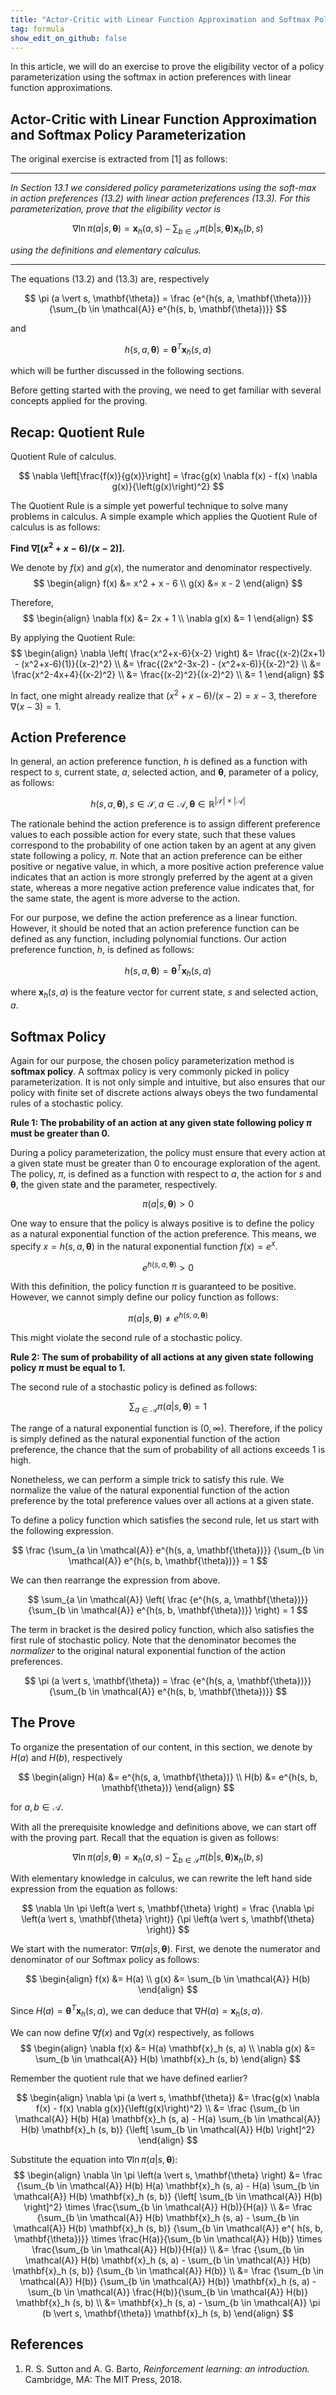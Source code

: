 ```yaml
---
title: "Actor-Critic with Linear Function Approximation and Softmax Policy Parameterization: How to Prove the Eligibility Vector?"
tag: formula
show_edit_on_github: false
---
```


In this article, we will do an exercise to prove the eligibility vector of a policy parameterization using the softmax in action preferences with linear function approximations.

<!--more-->

## Actor-Critic with Linear Function Approximation and Softmax Policy Parameterization

The original exercise is extracted from \[1\] as follows:

***

*In Section 13.1 we considered policy parameterizations using the soft-max in action preferences (13.2) with linear action preferences (13.3). For this parameterization, prove that the eligibility vector is*

$$
\nabla \ln \pi \left(a \vert s, \mathbf{\theta} \right) =
\mathbf{x}_h (a, s) - \sum_{b \in \mathcal{S}} \pi (b \vert s, \mathbf{\theta}) \mathbf{x}_h (b, s)
$$

*using the definitions and elementary calculus.*

***

The equations (13.2) and (13.3) are, respectively

$$
\pi (a \vert s, \mathbf{\theta}) = \frac
    {e^{h(s, a, \mathbf{\theta})}}
    {\sum_{b \in \mathcal{A}} e^{h(s, b, \mathbf{\theta})}}
$$

and 

$$
h(s, a, \mathbf{\theta}) = \mathbf{\theta}^T \mathbf{x}_h (s, a)
$$

which will be further discussed in the following sections.

Before getting started with the proving, we need to get familiar with several concepts applied for the proving.

## Recap: Quotient Rule

Quotient Rule of calculus.

$$
\nabla \left[\frac{f(x)}{g(x)}\right] = \frac{g(x) \nabla f(x) - f(x) \nabla g(x)}{\left(g(x)\right)^2}
$$

The Quotient Rule is a simple yet powerful technique to solve many problems in calculus. A simple example which applies the Quotient Rule of calculus is as follows:

**Find $\nabla \left[ (x^2 + x - 6)/(x - 2) \right]$.**

We denote by $f(x)$ and $g(x)$, the numerator and denominator respectively.
$$
\begin{align}
f(x) &= x^2 + x - 6
\\
g(x) &= x - 2
\end{align}
$$

Therefore,
$$
\begin{align}
\nabla f(x) &= 2x + 1
\\
\nabla g(x) &= 1
\end{align}
$$

By applying the Quotient Rule:
$$
\begin{align}
\nabla \left( \frac{x^2+x-6}{x-2} \right)
&= \frac{(x-2)(2x+1) - (x^2+x-6)(1)}{(x-2)^2}
\\
&= \frac{(2x^2-3x-2) - (x^2+x-6)}{(x-2)^2}
\\
&= \frac{x^2-4x+4}{(x-2)^2}
\\
&= \frac{(x-2)^2}{(x-2)^2}
\\
&= 1
\end{align}
$$

In fact, one might already realize that $(x^2 + x - 6)/(x - 2) = x - 3$, therefore $\nabla (x-3) = 1$.


## Action Preference

In general, an action preference function, $h$ is defined as a function with respect to $s$, current state, $a$, selected action, and $\mathbf{\theta}$, parameter of a policy, as follows:

$$
h(s, a, \mathbf{\theta}), s \in \mathcal{S}, 
a \in \mathcal{A}, \mathbf{\theta} \in \mathbb{R}^{\left|\mathcal{S}\right| \times \left|\mathcal{A}\right|}
$$

The rationale behind the action preference is to assign different preference values to each possible action for every state, such that these values correspond to the probability of one action taken by an agent at any given state following a policy, $\pi$. Note that an action preference can be either positive or negative value, in which, a more positive action preference value indicates that an action is more strongly preferred by the agent at a given state, whereas a more negative action preference value indicates that, for the same state, the agent is more adverse to the action.

For our purpose, we define the action preference as a linear function. However, it should be noted that an action preference function can be defined as any function, including polynomial functions. Our action preference function, $h$, is defined as follows:

$$
h(s, a, \mathbf{\theta}) = \mathbf{\theta}^T \mathbf{x}_h (s, a)
$$

where $\mathbf{x}_h (s, a)$ is the feature vector for current state, $s$ and selected action, $a$.

## Softmax Policy

Again for our purpose, the chosen policy parameterization method is **softmax policy**. A softmax policy is very commonly picked in policy parameterization. It is not only simple and intuitive, but also ensures that our policy with finite set of discrete actions always obeys the two fundamental rules of a stochastic policy.

**Rule 1: The probability of an action at any given state following policy $\pi$ must be greater than 0.**

During a policy parameterization, the policy must ensure that every action at a given state must be greater than 0 to encourage exploration of the agent. The policy, $\pi$, is defined as a function with respect to $a$, the action for $s$ and $\mathbf{\theta}$, the given state and the parameter, respectively.

$$
\pi \left(a \vert s, \mathbf{\theta} \right) > 0
$$

One way to ensure that the policy is always positive is to define the policy as a natural exponential function of the action preference. This means, we specify $x = h(s, a, \mathbf{\theta})$ in the natural exponential function $f(x) = e^x$.

$$
e^{h(s, a, \mathbf{\theta})} > 0
$$

With this definition, the policy function $\pi$ is guaranteed to be positive. However, we cannot simply define our policy function as follows:

$$
\pi \left(a \vert s, \mathbf{\theta} \right) \neq e^{h(s, a, \mathbf{\theta})}
$$

This might violate the second rule of a stochastic policy.

**Rule 2: The sum of probability of all actions at any given state following policy $\pi$ must be equal to 1.**

The second rule of a stochastic policy is defined as follows: 

$$
\sum_{a \in \mathcal{A}} \pi \left(a \vert s, \mathbf{\theta} \right) = 1
$$

The range of a natural exponential function is $(0, \infty)$. Therefore, if the policy is simply defined as the natural exponential function of the action preference, the chance that the sum of probability of all actions exceeds 1 is high.

Nonetheless, we can perform a simple trick to satisfy this rule. We normalize the value of the natural exponential function of the action preference by the total preference values over all actions at a given state.

To define a policy function which satisfies the second rule, let us start with the following expression.

$$
\frac
    {\sum_{a \in \mathcal{A}} e^{h(s, a, \mathbf{\theta})}}
    {\sum_{b \in \mathcal{A}} e^{h(s, b, \mathbf{\theta})}}
= 1
$$

We can then rearrange the expression from above.

$$
\sum_{a \in \mathcal{A}}
\left(
\frac
    {e^{h(s, a, \mathbf{\theta})}}
    {\sum_{b \in \mathcal{A}} e^{h(s, b, \mathbf{\theta})}}
\right)
= 1
$$

The term in bracket is the desired policy function, which also satisfies the first rule of stochastic policy. Note that the denominator becomes the *normalizer* to the original natural exponential function of the action preferences.

$$
\pi (a \vert s, \mathbf{\theta}) = \frac
    {e^{h(s, a, \mathbf{\theta})}}
    {\sum_{b \in \mathcal{A}} e^{h(s, b, \mathbf{\theta})}}
$$

## The Prove

To organize the presentation of our content, in this section, we denote by $H(a)$ and $H(b)$, respectively

$$
\begin{align}
H(a) &= e^{h(s, a, \mathbf{\theta})}
\\ 
H(b) &= e^{h(s, b, \mathbf{\theta})}
\end{align}
$$

for $a, b \in \mathcal{A}$.

With all the prerequisite knowledge and definitions above, we can start off with the proving part. Recall that the equation is given as follows:

$$
\nabla \ln \pi \left(a \vert s, \mathbf{\theta} \right) =
\mathbf{x}_h (a, s) - \sum_{b \in \mathcal{S}} \pi (b \vert s, \mathbf{\theta}) \mathbf{x}_h (b, s)
$$

With elementary knowledge in calculus, we can rewrite the left hand side expression from the equation as follows:

$$
\nabla \ln \pi \left(a \vert s, \mathbf{\theta} \right) =
\frac
    {\nabla \pi \left(a \vert s, \mathbf{\theta} \right)}
    {\pi \left(a \vert s, \mathbf{\theta} \right)}
$$

We start with the numerator: $\nabla \pi \left(a \vert s, \mathbf{\theta} \right)$. First, we denote the numerator and denominator of our Softmax policy as follows:

$$
\begin{align}
f(x) &= H(a)
\\
g(x) &= \sum_{b \in \mathcal{A}} H(b)
\end{align}
$$

Since $H(a) = \mathbf{\theta}^T \mathbf{x}_h (s, a)$, we can deduce that $\nabla H(a) = \mathbf{x}_h (s, a)$.

We can now define $\nabla f(x)$ and $\nabla g(x)$ respectively, as follows
$$
\begin{align}
\nabla f(x) &= H(a) \mathbf{x}_h (s, a)
\\
\nabla g(x) &= \sum_{b \in \mathcal{A}} H(b) \mathbf{x}_h (s, b)
\end{align}
$$

Remember the quotient rule that we have defined earlier?

$$
\begin{align}
\nabla \pi (a \vert s, \mathbf{\theta}) 
&= \frac{g(x) \nabla f(x) - f(x) \nabla g(x)}{\left(g(x)\right)^2}
\\
&= \frac
    {\sum_{b \in \mathcal{A}} H(b) H(a) \mathbf{x}_h (s, a)
        - H(a) \sum_{b \in \mathcal{A}} H(b) \mathbf{x}_h (s, b)}
    {\left[ \sum_{b \in \mathcal{A}} H(b) \right]^2}
\end{align}
$$

Substitute the equation into $\nabla \ln \pi \left(a \vert s, \mathbf{\theta} \right)$:
$$
\begin{align}
\nabla \ln \pi \left(a \vert s, \mathbf{\theta} \right)
&= \frac
    {\sum_{b \in \mathcal{A}} H(b) H(a) \mathbf{x}_h (s, a)
        - H(a) \sum_{b \in \mathcal{A}} H(b) \mathbf{x}_h (s, b)}
    {\left[ \sum_{b \in \mathcal{A}} H(b) \right]^2}
    \times
    \frac{\sum_{b \in \mathcal{A}} H(b)}{H(a)}
\\
&= \frac
    {\sum_{b \in \mathcal{A}} H(b) \mathbf{x}_h (s, a)
        - \sum_{b \in \mathcal{A}} H(b) \mathbf{x}_h (s, b)}
    {\sum_{b \in \mathcal{A}} e^{ h(s, b, \mathbf{\theta})}}
    \times \frac{H(a)}{\sum_{b \in \mathcal{A}} H(b)}
    \times \frac{\sum_{b \in \mathcal{A}} H(b)}{H(a)}
\\
&= \frac
    {\sum_{b \in \mathcal{A}} H(b) \mathbf{x}_h (s, a)
        - \sum_{b \in \mathcal{A}} H(b) \mathbf{x}_h (s, b)}
    {\sum_{b \in \mathcal{A}} H(b)}
\\
&= \frac
    {\sum_{b \in \mathcal{A}} H(b)}
    {\sum_{b \in \mathcal{A}} H(b)}
    \mathbf{x}_h (s, a)
    -
    \sum_{b \in \mathcal{A}} 
    \frac{H(b)}{\sum_{b \in \mathcal{A}} H(b)}
    \mathbf{x}_h (s, b)
\\
&= \mathbf{x}_h (s, a) - \sum_{b \in \mathcal{A}} \pi (b \vert s, \mathbf{\theta}) \mathbf{x}_h (s, b)
\end{align}
$$

## References

1. R. S. Sutton and A. G. Barto, *Reinforcement learning: an introduction.* Cambridge, MA: The MIT Press, 2018.